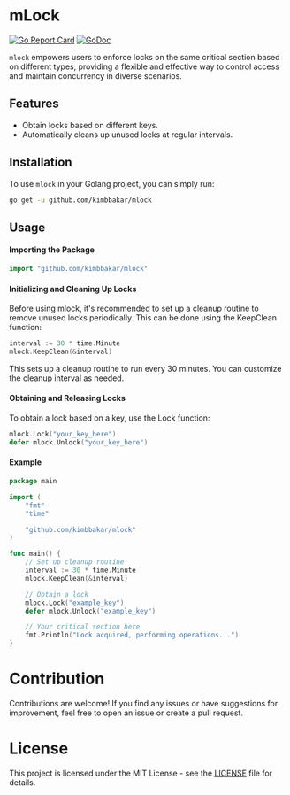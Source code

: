 # mLock

[![Go Report Card](https://goreportcard.com/badge/github.com/Kimbbakar/mlock)](https://goreportcard.com/report/github.com/Kimbbakar/mlock)
[![GoDoc](https://pkg.go.dev/badge/github.com/Kimbbakar/mlock?status.svg)](https://pkg.go.dev/github.com/Kimbbakar/mlock?tab=doc)

`mlock` empowers users to enforce locks on the same critical section based on different types, providing a flexible and effective way to control access and maintain concurrency in diverse scenarios.

## Features

- Obtain locks based on different keys.
- Automatically cleans up unused locks at regular intervals.

## Installation

To use `mlock` in your Golang project, you can simply run:

```bash
go get -u github.com/kimbbakar/mlock
```

## Usage

#### Importing the Package
```go
import "github.com/kimbbakar/mlock"
```

#### Initializing and Cleaning Up Locks
Before using mlock, it's recommended to set up a cleanup routine to remove unused locks periodically. This can be done using the KeepClean function:
```go
interval := 30 * time.Minute
mlock.KeepClean(&interval)
```

This sets up a cleanup routine to run every 30 minutes. You can customize the cleanup interval as needed.

#### Obtaining and Releasing Locks
To obtain a lock based on a key, use the Lock function:
```go
mlock.Lock("your_key_here")
defer mlock.Unlock("your_key_here")
```

#### Example
```go
package main

import (
	"fmt"
	"time"

	"github.com/kimbbakar/mlock"
)

func main() {
	// Set up cleanup routine
	interval := 30 * time.Minute
	mlock.KeepClean(&interval)

	// Obtain a lock
	mlock.Lock("example_key")
	defer mlock.Unlock("example_key")

	// Your critical section here
	fmt.Println("Lock acquired, performing operations...")
}
```

# Contribution
Contributions are welcome! If you find any issues or have suggestions for improvement, feel free to open an issue or create a pull request.

# License
This project is licensed under the MIT License - see the [LICENSE](LICENSE) file for details.
